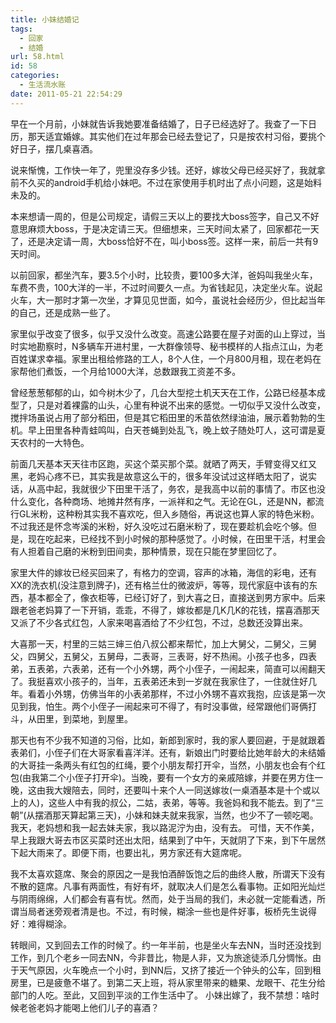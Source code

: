```yaml
---
title: 小妹结婚记
tags:
  - 回家
  - 结婚
url: 58.html
id: 58
categories:
  - 生活流水账
date: 2011-05-21 22:54:29
---
```


早在一个月前，小妹就告诉我她要准备结婚了，日子已经选好了。我查了一下日历，那天适宜婚嫁。其实他们在过年那会已经去登记了，只是按农村习俗，要挑个好日子，摆几桌喜酒。 

说来惭愧，工作快一年了，兜里没存多少钱。还好，嫁妆父母已经买好了，我就拿前不久买的android手机给小妹吧。不过在家使用手机时出了点小问题，这是始料未及的。 

本来想请一周的，但是公司规定，请假三天以上的要找大boss签字，自己又不好意思麻烦大boss，于是决定请三天。但细想来，三天时间太紧了，回家都花一天了，还是决定请一周，大boss恰好不在，叫小boss签。这样一来，前后一共有9天时间。 

以前回家，都坐汽车，要3.5个小时，比较贵，要100多大洋，爸妈叫我坐火车，车费不贵，100大洋的一半，不过时间要久一点。为省钱起见，决定坐火车。说起火车，大一那时才第一次坐，才算见见世面，如今，虽说社会经历少，但比起当年的自己，还是成熟一些了。 

家里似乎改变了很多，似乎又没什么改变。高速公路要在屋子对面的山上穿过，当时实地勘察时，N多辆车开进村里，一大群像领导、秘书模样的人指点江山，为老百姓谋求幸福。家里出租给修路的工人，8个人住，一个月800月租，现在老妈在家帮他们煮饭，一个月给1000大洋，总数跟我工资差不多。 

曾经葱葱郁郁的山，如今树木少了，几台大型挖土机天天在工作，公路已经基本成型了，只是对着裸露的山头，心里有种说不出来的感觉。一切似乎又没什么改变，搅拌场虽说占用了部分稻田，但是其它稻田里的禾苗依然绿油油，展示着勃勃的生机。早上田里各种青蛙鸣叫，白天苍蝇到处乱飞，晚上蚊子随处叮人，这可谓是夏天农村的一大特色。 

前面几天基本天天往市区跑，买这个菜买那个菜。就晒了两天，手臂变得又红又黑，老妈心疼不已，其实我是故意这么干的，很多年没试过这样晒太阳了，说实话，从高中起，我就很少下田里干活了，务农，是我高中以前的事情了。市区也没什么变化，各种商场、地摊井然有序，一派祥和之气。无论在GL，还是NN，都流行GL米粉，这种粉其实我不喜欢吃，但入乡随俗，再说这也算人家的特色米粉。不过我还是怀念岑溪的米粉，好久没吃过石磨米粉了，现在要趁机会吃个够。但是，现在吃起来，已经找不到小时候的那种感觉了。小时候，在田里干活，村里会有人担着自己磨的米粉到田间卖，那种情景，现在只能在梦里回忆了。 

家里大件的嫁妆已经买回来了，有格力的空调，容声的冰箱，海信的彩电，还有XX的洗衣机(没注意到牌子)，还有格兰仕的微波炉，等等，现代家庭中该有的东西，基本都全了，像衣柜等，已经订好了，到大喜之日，直接送到男方家中。后来跟老爸老妈算了一下开销，乖乖，不得了，嫁妆都是几K几K的花钱，摆喜酒那天又派了不少各式红包，人家来喝喜酒给了不少红包，不过，总数还没算出来。 

大喜那一天，村里的三姑三婶三伯八叔公都来帮忙，加上大舅父，二舅父，三舅父，四舅父，五舅父，五舅母，二表哥，三表哥，好不热闹。小孩子也多，四表弟，五表弟，六表弟，还有一个小外甥，两个小侄子，一闹起来，简直可以闹翻天了。我挺喜欢小孩子的，当年，五表弟还未到一岁就在我家住了，一住就住好几年。看着小外甥，仿佛当年的小表弟那样，不过小外甥不喜欢我抱，应该是第一次见到我，怕生。两个小侄子一闹起来可不得了，有时没事做，经常跟他们哥俩打斗，从田里，到菜地，到屋里。 

那天也有不少我不知道的习俗，比如，新郎到家时，我的家人要回避，于是就跟着表弟们，小侄子们在大哥家看喜洋洋。还有，新娘出门时要给比她年龄大的未结婚的大哥挂一条两头有红包的红绳，要个小朋友帮打开伞，当然，小朋友也会有个红包(由我第二个小侄子打开伞)。当晚，要有一个女方的亲戚陪嫁，并要在男方住一晚，这由我大嫂陪去，同时，还要叫十来个人一同送嫁妆(一桌酒基本是十个或以上的人)，这些人中有我的叔公，二姑，表弟，等等。我爸妈和我不能去。到了“三朝”(从摆酒那天算起第三天)，小妹和妹夫就来我家，当然，也少不了一顿吃喝。我天，老妈想和我一起去妹夫家，我以路泥泞为由，没有去。
 可惜，天不作美，早上我跟大哥去市区买菜时还出太阳，结果到了中午，天就阴了下来，到下午居然下起大雨来了。即便下雨，也要出礼，男方家还有大筵席呢。 
 
我不太喜欢筵席、聚会的原因之一是我怕酒醉饭饱之后的曲终人散，所谓天下没有不散的筵席。凡事有两面性，有好有坏，就取决人们是怎么看事物。正如阳光灿烂与阴雨绵绵，人们都会有喜有忧。然而，处于当局的我们，未必就一定能看透，所谓当局者迷旁观者清是也。不过，有时候，糊涂一些也是件好事，板桥先生说得好：难得糊涂。 

转眼间，又到回去工作的时候了。约一年半前，也是坐火车去NN，当时还没找到工作，到几个老乡一同去NN，今非昔比，物是人非，又为旅途徒添几分惆怅。由于天气原因，火车晚点一个小时，到NN后，又挤了接近一个钟头的公车，回到租房里，已是疲惫不堪了。到第二天上班，将从家里带来的糖果、龙眼干、花生分给部门的人吃。至此，又回到平淡的工作生活中了。 小妹出嫁了，我不禁想：啥时候老爸老妈才能喝上他们儿子的喜酒？
